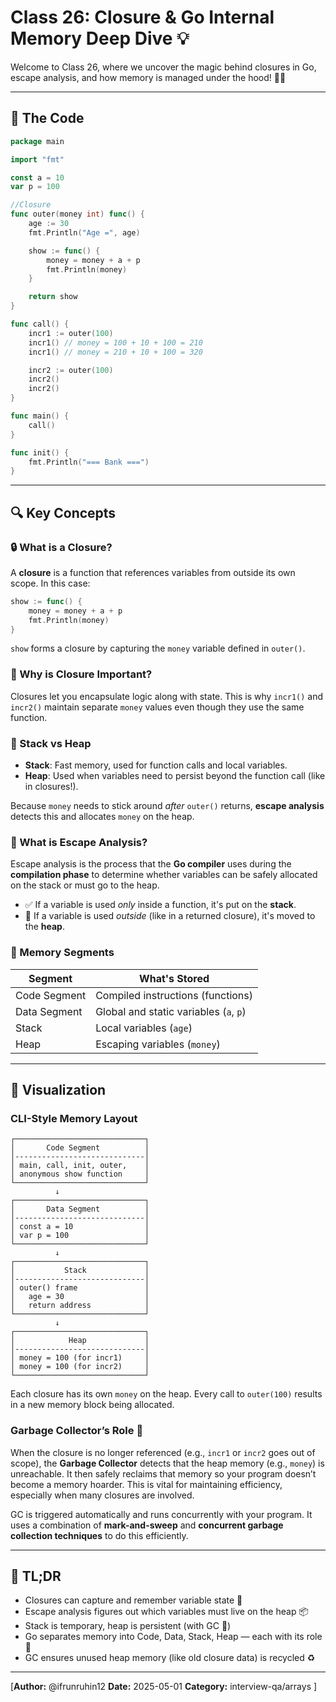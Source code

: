 # Class 26: Closure & Go Internal Memory Deep Dive 💡

Welcome to Class 26, where we uncover the magic behind closures in Go, escape analysis, and how memory is managed under the hood! 🧠🔥

---

## 🧾 The Code

```go
package main

import "fmt"

const a = 10
var p = 100

//Closure
func outer(money int) func() {
	age := 30
	fmt.Println("Age =", age)

	show := func() {
		money = money + a + p
		fmt.Println(money)
	}

	return show
}

func call() {
	incr1 := outer(100)
	incr1() // money = 100 + 10 + 100 = 210
	incr1() // money = 210 + 10 + 100 = 320

	incr2 := outer(100)
	incr2()
	incr2()
}

func main() {
	call()
}

func init() {
	fmt.Println("=== Bank ===")
}
```

---

## 🔍 Key Concepts

### 🔒 What is a Closure?
A **closure** is a function that references variables from outside its own scope. In this case:

```go
show := func() {
    money = money + a + p
    fmt.Println(money)
}
```
`show` forms a closure by capturing the `money` variable defined in `outer()`.

### 🧠 Why is Closure Important?
Closures let you encapsulate logic along with state. This is why `incr1()` and `incr2()` maintain separate `money` values even though they use the same function.

### 🧮 Stack vs Heap
- **Stack**: Fast memory, used for function calls and local variables.
- **Heap**: Used when variables need to persist beyond the function call (like in closures!).

Because `money` needs to stick around *after* `outer()` returns, **escape analysis** detects this and allocates `money` on the heap.

### 🧪 What is Escape Analysis?
Escape analysis is the process that the **Go compiler** uses during the **compilation phase** to determine whether variables can be safely allocated on the stack or must go to the heap.

- ✅ If a variable is used *only* inside a function, it's put on the **stack**.
- 🚀 If a variable is used *outside* (like in a returned closure), it's moved to the **heap**.

### 🧱 Memory Segments
| Segment        | What's Stored                         |
|----------------|----------------------------------------|
| Code Segment   | Compiled instructions (functions)      |
| Data Segment   | Global and static variables (`a`, `p`) |
| Stack          | Local variables (`age`)                |
| Heap           | Escaping variables (`money`)           |

---

## 🧠 Visualization

### CLI-Style Memory Layout

```
┌─────────────────────────────┐
│       Code Segment          │
│-----------------------------│
│ main, call, init, outer,    │
│ anonymous show function     │
└─────────────────────────────┘
          ↓
┌─────────────────────────────┐
│       Data Segment          │
│-----------------------------│
│ const a = 10                │
│ var p = 100                 │
└─────────────────────────────┘
          ↓
┌─────────────────────────────┐
│           Stack             │
│-----------------------------│
│ outer() frame               │
│   age = 30                  │
│   return address            │
└─────────────────────────────┘
          ↓
┌─────────────────────────────┐
│            Heap             │
│-----------------------------│
│ money = 100 (for incr1)     │
│ money = 100 (for incr2)     │
└─────────────────────────────┘
```

Each closure has its own `money` on the heap. Every call to `outer(100)` results in a new memory block being allocated.

### Garbage Collector’s Role 🧹
When the closure is no longer referenced (e.g., `incr1` or `incr2` goes out of scope), the **Garbage Collector** detects that the heap memory (e.g., `money`) is unreachable. It then safely reclaims that memory so your program doesn’t become a memory hoarder. This is vital for maintaining efficiency, especially when many closures are involved.

GC is triggered automatically and runs concurrently with your program. It uses a combination of **mark-and-sweep** and **concurrent garbage collection techniques** to do this efficiently.

---

## 🧠 TL;DR
- Closures can capture and remember variable state 🔁
- Escape analysis figures out which variables must live on the heap 📦
- Stack is temporary, heap is persistent (with GC 🧹)
- Go separates memory into Code, Data, Stack, Heap — each with its role 🧩
- GC ensures unused heap memory (like old closure data) is recycled ♻️

---


[**Author:** @ifrunruhin12
**Date:** 2025-05-01
**Category:** interview-qa/arrays
]